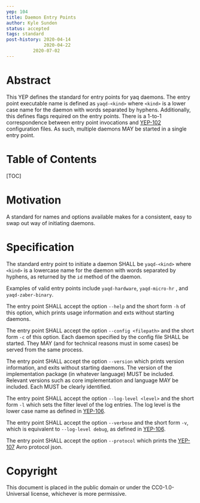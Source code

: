 ```yaml
---
yep: 104
title: Daemon Entry Points
author: Kyle Sunden
status: accepted
tags: standard
post-history: 2020-04-14
              2020-04-22
	      2020-07-02
---
```


# Abstract

This YEP defines the standard for entry points for yaq daemons.
The entry point executable name is defined as `yaqd-<kind>` where `<kind>` is a lower case name for the daemon with words separated by hyphens.
Additionally, this defines flags required on the entry points.
There is a 1-to-1 correspondence between entry point invocations and [YEP-102](../102) configuration files.
As such, multiple daemons MAY be started in a single entry point.

# Table of Contents

[TOC]

# Motivation

A standard for names and options available makes for a consistent, easy to swap out way of initiating daemons.

# Specification

The standard entry point to initiate a daemon SHALL be `yaqd-<kind>` where `<kind>` is a lowercase name for the daemon with words separated by hyphens, as returned by the `id` method of the daemon.

Examples of valid entry points include `yaqd-hardware`, `yaqd-micro-hr` , and `yaqd-zaber-binary`.

The entry point SHALL accept the option `--help` and the short form `-h` of this option, which prints usage information and exts without starting daemons.

The entry point SHALL accept the option `--config <filepath>` and the short form `-c` of this option.
Each daemon specified by the config file SHALL be started.
They MAY (and for technical reasons must in some cases) be served from the same process.

The entry point SHALL accept the option `--version` which prints version information, and exits without starting daemons.
The version of the implementation package (in whatever language) MUST be included.
Relevant versions such as core implementation and language MAY be included.
Each MUST be clearly identified.

The entry point SHALL accept the option `--log-level <level>` and the short form `-l` which sets the filter level of the log entries. The log level is the lower case name as defined in [YEP-106](../106).

The entry point SHALL accept the option `--verbose` and the short form `-v`, which is equivalent to `--log-level debug`, as defined in [YEP-106](../106).

The entry point SHALL accept the option `--protocol` which prints the [YEP-107](../107) Avro protocol json.

# Copyright

This document is placed in the public domain or under the
CC0-1.0-Universal license, whichever is more permissive.

